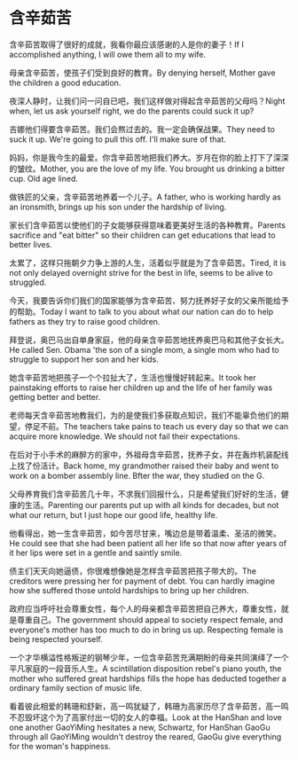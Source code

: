 # 含辛茹苦

<p><span class="chinese">含辛茹苦取得了很好的成就，我看你最应该感谢的人是你的妻子！</span><span class="english">If I accomplished anything, I will owe them all to my wife.</span></p>

<p><span class="chinese">母亲含辛茹苦，使孩子们受到良好的教育。</span><span class="english">By denying herself, Mother gave the children a good education.</span></p>

<p><span class="chinese">夜深人静时，让我们问一问自已吧，我们这样做对得起含辛茹苦的父母吗？</span><span class="english">Night when, let us ask yourself right, we do the parents could suck it up?</span></p>

<p><span class="chinese">吉娜他们得要含辛茹苦。我们会熬过去的。我一定会确保战果。</span><span class="english">They need to suck it up. We're going to pull this off. I'll make sure of that.</span></p>

<p><span class="chinese">妈妈，你是我今生的最爱。你含辛茹苦地把我们养大。岁月在你的脸上打下了深深的皱纹。</span><span class="english">Mother, you are the love of my life. You brought us drinking a bitter cup. Old age lined.</span></p>

<p><span class="chinese">做铁匠的父亲，含辛茹苦地养着一个儿子。</span><span class="english">A father, who is working hardly as an ironsmith, brings up his son under the hardship of living.</span></p>

<p><span class="chinese">家长们含辛茹苦以使他们的子女能够获得意味着更美好生活的各种教育。</span><span class="english">Parents sacrifice and "eat bitter" so their children can get educations that lead to better lives.</span></p>

<p><span class="chinese">太累了，这样只拖朝夕力争上游的人生，活着似乎就是为了含辛茹苦。</span><span class="english">Tired, it is not only delayed overnight strive for the best in life, seems to be alive to struggled.</span></p>

<p><span class="chinese">今天，我要告诉你们我们的国家能够为含辛茹苦、努力抚养好子女的父亲所能给予的帮助。</span><span class="english">Today I want to talk to you about what our nation can do to help fathers as they try to raise good children.</span></p>

<p><span class="chinese">拜登说，奥巴马出自单身家庭，他的母亲含辛茹苦地抚养奥巴马和其他子女长大。</span><span class="english">He called Sen. Obama 'the son of a single mom, a single mom who had to struggle to support her son and her kids.</span></p>

<p><span class="chinese">她含辛茹苦地把孩子一个个拉扯大了，生活也慢慢好转起来。</span><span class="english">It took her painstaking efforts to raise her children up and the life of her family was getting better and better.</span></p>

<p><span class="chinese">老师每天含辛茹苦地教我们，为的是使我们多获取点知识，我们不能辜负他们的期望，停足不前。</span><span class="english">The teachers take pains to teach us every day so that we can acquire more knowledge. We should not fail their expectations.</span></p>

<p><span class="chinese">在后对于小手术的麻醉方的家中，外祖母含辛茹苦，抚养子女，并在轰炸机装配线上找了份活计。</span><span class="english">Back home, my grandmother raised their baby and went to work on a bomber assembly line. Bfter the war, they studied on the G.</span></p>

<p><span class="chinese">父母养育我们含辛茹苦几十年，不求我们回报什么，只是希望我们好好的生活，健康的生活。</span><span class="english">Parenting our parents put up with all kinds for decades, but not what our return, but I just hope our good life, healthy life.</span></p>

<p><span class="chinese">他看得出，她一生含辛茹苦，如今苦尽甘来，嘴边总是带着温柔、圣洁的微笑。</span><span class="english">He could see that she had been patient all her life so that now after years of it her lips were set in a gentle and saintly smile.</span></p>

<p><span class="chinese">债主们天天向她逼债，你很难想像她是怎样含辛茹苦把孩子带大的。</span><span class="english">The creditors were pressing her for payment of debt. You can hardly imagine how she suffered those untold hardships to bring up her children.</span></p>

<p><span class="chinese">政府应当呼吁社会尊重女性，每个人的母亲都含辛茹苦把自己养大，尊重女性，就是尊重自己。</span><span class="english">The government should appeal to society respect female, and everyone's mother has too much to do in bring us up. Respecting female is being respected yourself.</span></p>

<p><span class="chinese">一个才华横溢性格叛逆的钢琴少年，一位含辛茹苦充满期盼的母亲共同演绎了一个平凡家庭的一段音乐人生。</span><span class="english">A scintillation disposition rebel's piano youth, the mother who suffered great hardships fills the hope has deducted together a ordinary family section of music life.</span></p>

<p><span class="chinese">看着彼此相爱的韩珊和舒新，高一鸣犹疑了，韩珊为高家历尽了含辛茹苦，高一鸣不忍毁坏这个为了高家付出一切的女人的幸福。</span><span class="english">Look at the HanShan and love one another GaoYiMing hesitates a new, Schwartz, for HanShan GaoGu through all GaoYiMing wouldn't destroy the reared, GaoGu give everything for the woman's happiness.</span></p>


